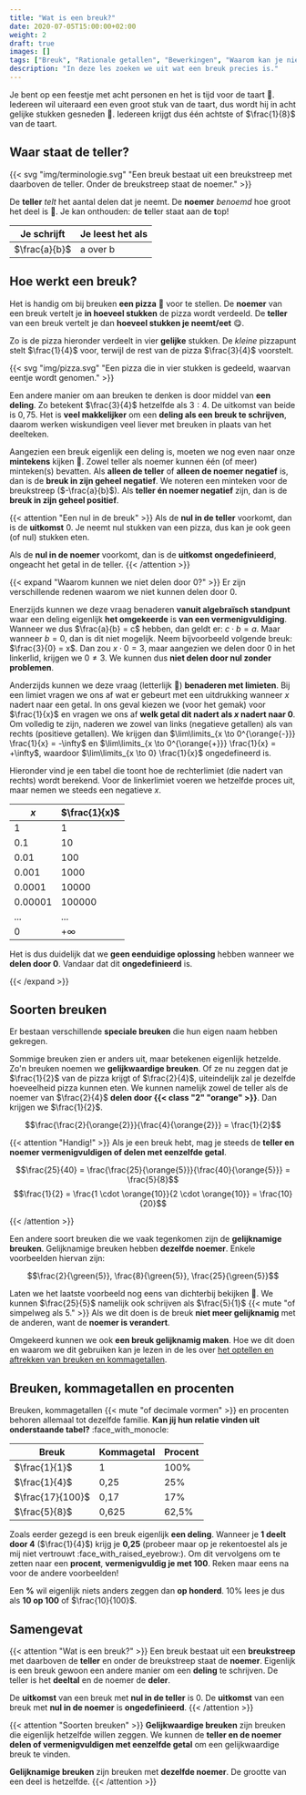 ```yaml
---
title: "Wat is een breuk?"
date: 2020-07-05T15:00:00+02:00
weight: 2
draft: true
images: []
tags: ["Breuk", "Rationale getallen", "Bewerkingen", "Waarom kan je niet delen door 0?"]
description: "In deze les zoeken we uit wat een breuk precies is."
---
```

Je bent op een feestje met acht personen en het is tijd voor de taart :birthday:. Iedereen wil uiteraard een even groot
stuk van de taart, dus wordt hij in acht gelijke stukken gesneden :cake:. Iedereen krijgt dus één achtste of $\frac{1}{8}$ van de taart.

## Waar staat de teller?

{{< svg "img/terminologie.svg" "Een breuk bestaat uit een breukstreep met daarboven de teller. Onder de breukstreep staat de noemer." >}}

De **teller** *telt* het aantal delen dat je neemt. De **noemer** *benoemd* hoe groot het deel is :exploding_head:. Je kan onthouden: de **t**eller staat aan de **t**op! 

| Je schrijft       | Je leest het als               |
|-------------------|--------------------------------|
| $\frac{a}{b}$     | a over b                       |

## Hoe werkt een breuk?
Het is handig om bij breuken **een pizza** :pizza: voor te stellen. De **noemer** van een breuk vertelt je **in hoeveel stukken** de pizza wordt verdeeld.
De **teller** van een breuk vertelt je dan **hoeveel stukken je neemt/eet** :yum:. 

Zo is de pizza hieronder verdeelt in vier **gelijke** stukken. De *kleine* pizzapunt
stelt $\frac{1}{4}$ voor, terwijl de rest van de pizza $\frac{3}{4}$ voorstelt.

{{< svg "img/pizza.svg" "Een pizza die in vier stukken is gedeeld, waarvan eentje wordt genomen." >}}

Een andere manier om aan breuken te denken is door middel van **een deling**. Zo betekent $\frac{3}{4}$ hetzelfde als $3 : 4$. De uitkomst van beide is $0,75$. Het is **veel makkelijker** om een **deling als een breuk te schrijven**, daarom werken wiskundigen veel liever met breuken in plaats van het deelteken.

Aangezien een breuk eigenlijk een deling is, moeten we nog even naar onze **mintekens** kijken :eyes:. Zowel teller als noemer kunnen één (of meer) minteken(s) bevatten. Als **alleen de teller** of **alleen de noemer negatief** is, dan is de **breuk in zijn geheel negatief**. We noteren een minteken voor de breukstreep ($-\frac{a}{b}$). Als **teller én noemer negatief** zijn, dan is de **breuk in zijn geheel positief**.

{{< attention "Een nul in de breuk" >}}
Als de **nul in de teller** voorkomt, dan is de **uitkomst** $0$. Je neemt nul stukken van een pizza, dus kan je ook geen (of nul) stukken eten.

Als de **nul in de noemer** voorkomt, dan is de **uitkomst ongedefinieerd**, ongeacht het getal in de teller.
{{< /attention >}}

{{< expand "Waarom kunnen we niet delen door 0?" >}}
Er zijn verschillende redenen waarom we niet kunnen delen door 0.

Enerzijds kunnen we deze vraag benaderen **vanuit algebraïsch standpunt** waar een deling eigenlijk **het omgekeerde** is **van een vermenigvuldiging**. Wanneer we dus $\frac{a}{b} = c$ hebben, dan geldt er: $c \cdot b = a$. Maar wanneer $b = 0$, dan is dit niet mogelijk. Neem bijvoorbeeld volgende breuk: $\frac{3}{0} = x$. Dan zou $x \cdot 0 = 3$, maar aangezien we delen door 0 in het linkerlid, krijgen we $0 \neq 3$. We kunnen dus **niet delen door nul zonder problemen**.

Anderzijds kunnen we deze vraag (letterlijk :drum:) **benaderen met limieten**. Bij een limiet vragen we ons af wat er gebeurt met een uitdrukking wanneer $x$ nadert naar een getal. In ons geval kiezen we (voor het gemak) voor $\frac{1}{x}$ en vragen we ons af **welk getal dit nadert als $x$ nadert naar 0**. Om volledig te zijn, naderen we zowel van links (negatieve getallen) als van rechts (positieve getallen). We krijgen dan $\lim\limits_{x \to 0^{\orange{-}}} \frac{1}{x} = -\infty$ en $\lim\limits_{x \to 0^{\orange{+}}} \frac{1}{x} = +\infty$, waardoor $\lim\limits_{x \to 0} \frac{1}{x}$ ongedefineerd is. 

Hieronder vind je een tabel die toont hoe de rechterlimiet (die nadert van rechts) wordt berekend. Voor de linkerlimiet voeren we hetzelfde proces uit, maar nemen we steeds een negatieve $x$.

| $x$     | $\frac{1}{x}$     |
|---------|-------------------|
| 1       | 1                 |
| 0.1     | 10                |
| 0.01    | 100               |
| 0.001   | 1000              |
| 0.0001  | 10000             |
| 0.00001 | 100000            |
| ...     | ...               |
| 0       | $+\infty$         |

Het is dus duidelijk dat we **geen eenduidige oplossing** hebben wanneer we **delen door 0**. Vandaar dat dit **ongedefinieerd** is.

{{< /expand >}}

## Soorten breuken
Er bestaan verschillende **speciale breuken** die hun eigen naam hebben gekregen.

Sommige breuken zien er anders uit, maar betekenen eigenlijk hetzelde. Zo'n breuken noemen we **gelijkwaardige breuken**. Of ze nu zeggen dat je $\frac{1}{2}$ van de pizza krijgt of $\frac{2}{4}$, uiteindelijk zal je dezelfde hoeveelheid pizza kunnen eten. We kunnen namelijk zowel de teller als de noemer van $\frac{2}{4}$ **delen door {{< class "2" "orange" >}}**. Dan krijgen we $\frac{1}{2}$.

$$\frac{\frac{2}{\orange{2}}}{\frac{4}{\orange{2}}} = \frac{1}{2}$$

{{< attention "Handig!" >}}
Als je een breuk hebt, mag je steeds de **teller en noemer vermenigvuldigen of delen met eenzelfde getal**.

$$\frac{25}{40} = \frac{\frac{25}{\orange{5}}}{\frac{40}{\orange{5}}} = \frac{5}{8}$$
$$\frac{1}{2} = \frac{1 \cdot \orange{10}}{2 \cdot \orange{10}} = \frac{10}{20}$$

{{< /attention >}}

Een andere soort breuken die we vaak tegenkomen zijn de **gelijknamige breuken**. Gelijknamige breuken hebben **dezelfde noemer**. Enkele voorbeelden hiervan zijn:

$$\frac{2}{\green{5}}, \frac{8}{\green{5}}, \frac{25}{\green{5}}$$

Laten we het laatste voorbeeld nog eens van dichterbij bekijken :mag_right:. We kunnen $\frac{25}{5}$ namelijk ook schrijven als $\frac{5}{1}$ {{< mute "of simpelweg als 5." >}} Als we dit doen is de breuk **niet meer gelijknamig** met de anderen, want de **noemer is verandert**. 

Omgekeerd kunnen we ook **een breuk gelijknamig maken**. Hoe we dit doen en waarom we dit gebruiken kan je lezen in de les over [het optellen en aftrekken van breuken en kommagetallen](../optellen_aftrekken).

## Breuken, kommagetallen en procenten
Breuken, kommagetallen {{< mute "of decimale vormen" >}} en procenten behoren allemaal tot dezelfde familie. **Kan jij hun relatie vinden uit onderstaande tabel?** :face_with_monocle:

| Breuk            | Kommagetal | Procent |
|------------------|------------|---------|
| $\frac{1}{1}$    | 1          | 100%    |
| $\frac{1}{4}$    | 0,25       | 25%     |
| $\frac{17}{100}$ | 0,17       | 17%     |
| $\frac{5}{8}$    | 0,625      | 62,5%   |

Zoals eerder gezegd is een breuk eigenlijk **een deling**. Wanneer je **1 deelt door 4** ($\frac{1}{4}$) krijg je **0,25** (probeer maar op je rekentoestel als je mij niet vertrouwt :face_with_raised_eyebrow:). Om dit vervolgens om te zetten naar een **procent**, **vermenigvuldig je met 100**. Reken maar eens na voor de andere voorbeelden!

Een **%** wil eigenlijk niets anders zeggen dan **op honderd**. 10% lees je dus als **10 op 100** of $\frac{10}{100}$.

## Samengevat
{{< attention "Wat is een breuk?" >}}
Een breuk bestaat uit een **breukstreep** met daarboven de **teller** en onder de breukstreep staat de **noemer**. Eigenlijk is een breuk gewoon een andere manier om een **deling** te schrijven. De teller is het **deeltal** en de noemer de **deler**.

De **uitkomst** van een breuk met **nul in de teller** is $0$. De **uitkomst** van een breuk met **nul in de noemer** is **ongedefinieerd**.
{{< /attention >}}

{{< attention "Soorten breuken" >}}
**Gelijkwaardige breuken** zijn breuken die eigenlijk hetzelfde willen zeggen. We kunnen de **teller en de noemer delen of vermenigvuldigen met eenzelfde getal** om een gelijkwaardige breuk te vinden.

**Gelijknamige breuken** zijn breuken met **dezelfde noemer**. De grootte van een deel is hetzelfde.
{{< /attention >}}
